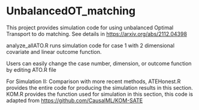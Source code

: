 # UnbalancedOT_matching

This project provides simulation code for using unbalanced Optimal Transport to do matching. See details in https://arxiv.org/abs/2112.04398

analyze_allATO.R runs simulation code for case 1 with 2 dimensional covariate and linear outcome function. 

Users can easily change the case number, dimension, or outcome function by editing ATO.R file

For Simulation II: Comparison  with more recent methods, ATEHonest.R provides the entire code for producing the simulation results in this section.
KOM.R provides the function used for simulation in this section, this code is adapted from https://github.com/CausalML/KOM-SATE

